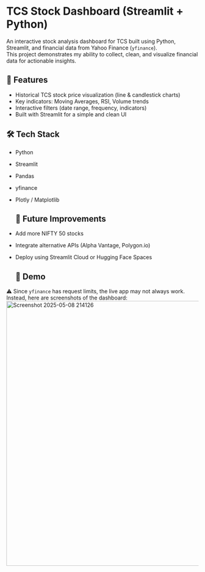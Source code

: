# TCS Stock Dashboard (Streamlit + Python)

An interactive stock analysis dashboard for TCS built using Python, Streamlit, and financial data from Yahoo Finance (`yfinance`).  
This project demonstrates my ability to collect, clean, and visualize financial data for actionable insights.


## 🚀 Features
- Historical TCS stock price visualization (line & candlestick charts)
- Key indicators: Moving Averages, RSI, Volume trends
- Interactive filters (date range, frequency, indicators)
- Built with Streamlit for a simple and clean UI

## 🛠 Tech Stack
- Python
- Streamlit
- Pandas
- yfinance
- Plotly / Matplotlib

  ## 🔮 Future Improvements
- Add more NIFTY 50 stocks
- Integrate alternative APIs (Alpha Vantage, Polygon.io)
- Deploy using Streamlit Cloud or Hugging Face Spaces

  ## 📸 Demo
⚠️ Since `yfinance` has request limits, the live app may not always work.  
Instead, here are screenshots of the dashboard:
<img width="1858" height="692" alt="Screenshot 2025-05-08 214126" src="https://github.com/user-attachments/assets/cafceb47-ba91-4544-8c71-e8d9213a830b" />

